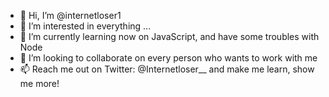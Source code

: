 - 👋 Hi, I’m @internetloser1
- 👀 I’m interested in everything ...
- 🌱 I’m currently learning now on JavaScript, and have some troubles with Node
- 💞️ I’m looking to collaborate on every person who wants to work with me
- 📫 Reach me out on Twitter: @Internetloser__ and make me learn, show me more!

<!---
internetloser1/internetloser1 is a ✨ special ✨ repository because its `README.md` (this file) appears on your GitHub profile.
You can click the Preview link to take a look at your changes.
--->
